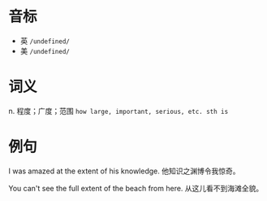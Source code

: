 # 音标

- 英 `/undefined/`
- 美 `/undefined/`

# 词义

n. 程度；广度；范围
`how large, important, serious, etc. sth is`

# 例句

I was amazed at the extent of his knowledge.
他知识之渊博令我惊奇。

You can't see the full extent of the beach from here.
从这儿看不到海滩全貌。


